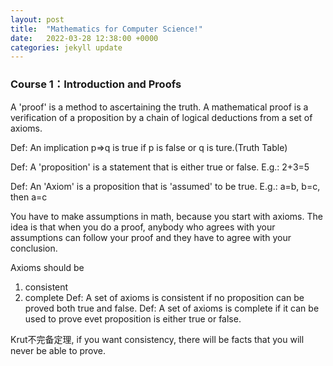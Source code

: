 ```yaml
---
layout: post
title:  "Mathematics for Computer Science!"
date:   2022-03-28 12:38:00 +0000
categories: jekyll update
---
```


### Course 1：Introduction and Proofs


A 'proof' is a method to ascertaining the truth.
A mathematical proof is a verification of a proposition by a chain of logical deductions from a set of axioms.

Def: An implication p=>q is true if p is false or q is ture.(Truth Table)

Def: A 'proposition' is  a statement that is either true or false.
E.g.: 2+3=5 

Def: An 'Axiom' is  a proposition that is 'assumed' to be true.
E.g.: a=b, b=c, then a=c

You have to make assumptions in math, because you start with axioms.
The idea is that when you do a proof, anybody who agrees with your assumptions can follow your proof and they have to agree with your conclusion.

Axioms should be
1. consistent
2. complete
Def: A set of axioms is consistent if no proposition can be proved both true and false.
Def: A set of axioms is complete if it can be used to prove evet proposition is either true or false.

Krut不完备定理, 
if you want consistency, there will be facts that you will never be able to prove.